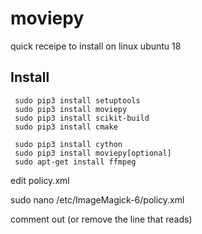 # moviepy

quick receipe to install on linux ubuntu 18

## Install
``` sudo apt-get install python3-pip 
 sudo pip3 install setuptools
 sudo pip3 install moviepy
 sudo pip3 install scikit-build
 sudo pip3 install cmake

 sudo pip3 install cython
 sudo pip3 install moviepy[optional]
 sudo apt-get install ffmpeg
```
edit policy.xml

sudo nano /etc/ImageMagick-6/policy.xml

<policymap>
  <!-- <policy domain="resource" name="temporary-path" value="/tmp"/> -->
  <!-- <policy domain="resource" name="memory" value="2GiB"/> -->
  <!-- <policy domain="resource" name="map" value="4GiB"/> -->
  <!-- <policy domain="resource" name="area" value="1GB"/> -->
  <!-- <policy domain="resource" name="disk" value="16EB"/> -->
  <!-- <policy domain="resource" name="file" value="768"/> -->
  <!-- <policy domain="resource" name="thread" value="4"/> -->
  <!-- <policy domain="resource" name="throttle" value="0"/> -->
  <!-- <policy domain="resource" name="time" value="3600"/> -->
  <!-- <policy domain="system" name="precision" value="6"/> -->
  <policy domain="cache" name="shared-secret" value="passphrase"/>
  <policy domain="coder" rights="none" pattern="EPHEMERAL" />
  <policy domain="coder" rights="none" pattern="URL" />
  <policy domain="coder" rights="none" pattern="HTTPS" />
  <policy domain="coder" rights="none" pattern="MVG" />
  <policy domain="coder" rights="none" pattern="MSL" />
  <policy domain="coder" rights="none" pattern="TEXT" />
<policy domain="coder" rights="none" pattern="SHOW" />
  <policy domain="coder" rights="none" pattern="WIN" />
  <policy domain="coder" rights="none" pattern="PLT" />
  <policy domain="path" rights="none" pattern="@*" />
</policymap>

comment out (or remove the line that reads)
<policy domain="path" rights="none" pattern="@*" />

<!-- <policy domain="path" rights="none" pattern="@*" /> -->
